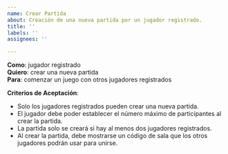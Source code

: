 ```yaml
---
name: Crear Partida
about: Creación de una nueva partida por un jugador registrado.
title: ''
labels: ''
assignees: ''

---
```


**Como**: jugador registrado  
**Quiero**: crear una nueva partida  
**Para**: comenzar un juego con otros jugadores registrados  

**Criterios de Aceptación**:
- Solo los jugadores registrados pueden crear una nueva partida.
- El jugador debe poder establecer el número máximo de participantes al crear la partida.
- La partida solo se creará si hay al menos dos jugadores registrados.
- Al crear la partida, debe mostrarse un código de sala que los otros jugadores podrán usar para unirse.
